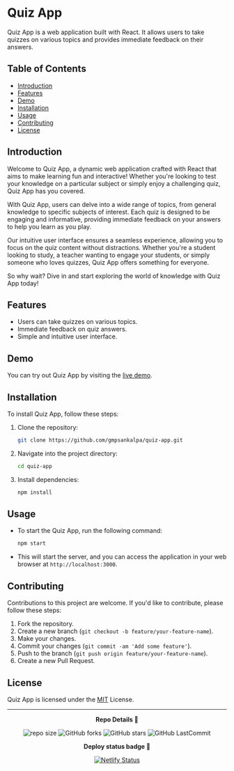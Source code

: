 # Quiz App

Quiz App is a web application built with React. It allows users to take quizzes on various topics and provides immediate feedback on their answers.

##  Table of Contents

- [Introduction](#introduction)
- [Features](#features)
- [Demo](#demo)
- [Installation](#installation)
- [Usage](#usage)
- [Contributing](#contributing)
- [License](#license)

## Introduction

Welcome to Quiz App, a dynamic web application crafted with React that aims to make learning fun and interactive! Whether you're looking to test your knowledge on a particular subject or simply enjoy a challenging quiz, Quiz App has you covered.

With Quiz App, users can delve into a wide range of topics, from general knowledge to specific subjects of interest. Each quiz is designed to be engaging and informative, providing immediate feedback on your answers to help you learn as you play.

Our intuitive user interface ensures a seamless experience, allowing you to focus on the quiz content without distractions. Whether you're a student looking to study, a teacher wanting to engage your students, or simply someone who loves quizzes, Quiz App offers something for everyone.

So why wait? Dive in and start exploring the world of knowledge with Quiz App today!

## Features

- Users can take quizzes on various topics.
- Immediate feedback on quiz answers.
- Simple and intuitive user interface.

## Demo

You can try out Quiz App by visiting the [live demo](#).

## Installation

To install Quiz App, follow these steps:

1. Clone the repository:
    ```bash
    git clone https://github.com/gmpsankalpa/quiz-app.git

2. Navigate into the project directory:
    ```bash
    cd quiz-app

3. Install dependencies:
    ```bash
    npm install

## Usage

- To start the Quiz App, run the following command:
  ```bash
  npm start

- This will start the server, and you can access the application in your web browser at `http://localhost:3000`.

## Contributing

Contributions to this project are welcome. If you'd like to contribute, please follow these steps:

1. Fork the repository.
2. Create a new branch (`git checkout -b feature/your-feature-name`).
3. Make your changes.
4. Commit your changes (`git commit -am 'Add some feature'`).
5. Push to the branch (`git push origin feature/your-feature-name`).
6. Create a new Pull Request.

## License

Quiz App is licensed under the [MIT](LICENSE) License.

---

<p align="center">
<b>
  Repo Details 🤙
</b>
</p>

<div align="center">

   ![repo size](https://img.shields.io/github/repo-size/gmpsankalpa/quiz-app?label=Repo%20Size&style=for-the-badge&labelColor=black&color=20bf6b)
   ![GitHub forks](https://img.shields.io/github/forks/gmpsankalpa/quiz-app?&labelColor=black&color=0fb9b1&style=for-the-badge)
   ![GitHub stars](https://img.shields.io/github/stars/gmpsankalpa/quiz-app?&labelColor=black&color=f7b731&style=for-the-badge)
   ![GitHub LastCommit](https://img.shields.io/github/last-commit/gmpsankalpa/quiz-app?logo=github&labelColor=black&color=d1d8e0&style=for-the-badge)

</div>

<p align="center">
<b>
  Deploy status badge 🤖
</b>
</p>  

<div align="center">
   
   [![Netlify Status](https://api.netlify.com/api/v1/badges/f8c54f31-10f6-42a4-80e6-342090a3c60e/deploy-status)](https://app.netlify.com/sites/gmp-quiz-app/deploys)
</div>
